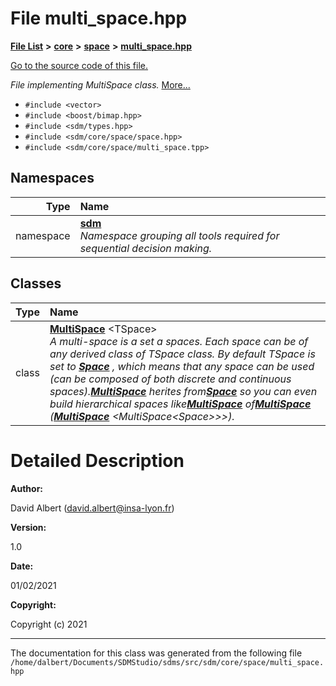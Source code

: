 
<NavBar active_item_id="2"/>

# File multi\_space.hpp


[**File List**](files.md) **>** [**core**](dir_92216a09053680f71034e5e26026ee62.md) **>** [**space**](dir_4382197029a4717686416170aae3e90a.md) **>** [**multi\_space.hpp**](multi__space_8hpp.md)

[Go to the source code of this file.](multi__space_8hpp_source.md)

_File implementing MultiSpace class._ [More...](#detailed-description)

* `#include <vector>`
* `#include <boost/bimap.hpp>`
* `#include <sdm/types.hpp>`
* `#include <sdm/core/space/space.hpp>`
* `#include <sdm/core/space/multi_space.tpp>`









## Namespaces

| Type | Name |
| ---: | :--- |
| namespace | [**sdm**](namespacesdm.md) <br>_Namespace grouping all tools required for sequential decision making._  |

## Classes

| Type | Name |
| ---: | :--- |
| class | [**MultiSpace**](classsdm_1_1MultiSpace.md) &lt;TSpace&gt;<br>_A multi-space is a set a spaces. Each space can be of any derived class of TSpace class. By default TSpace is set to_ [_**Space**_](classsdm_1_1Space.md) _, which means that any space can be used (can be composed of both discrete and continuous spaces)._[_**MultiSpace**_](classsdm_1_1MultiSpace.md) _herites from_[_**Space**_](classsdm_1_1Space.md) _so you can even build hierarchical spaces like_[_**MultiSpace**_](classsdm_1_1MultiSpace.md) _of_[_**MultiSpace**_](classsdm_1_1MultiSpace.md) _(_[_**MultiSpace**_](classsdm_1_1MultiSpace.md) _&lt;MultiSpace&lt;Space&gt;&gt;&gt;)._ |













# Detailed Description




**Author:**

David Albert ([david.albert@insa-lyon.fr](mailto:david.albert@insa-lyon.fr)) 




**Version:**

1.0 




**Date:**

01/02/2021




**Copyright:**

Copyright (c) 2021 




    

------------------------------
The documentation for this class was generated from the following file `/home/dalbert/Documents/SDMStudio/sdms/src/sdm/core/space/multi_space.hpp`